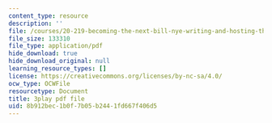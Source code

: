 ```yaml
---
content_type: resource
description: ''
file: /courses/20-219-becoming-the-next-bill-nye-writing-and-hosting-the-educational-show-january-iap-2015/8b912bec1b0f7b05b2441fd667f406d5_VHyCh1mDneE.pdf
file_size: 133310
file_type: application/pdf
hide_download: true
hide_download_original: null
learning_resource_types: []
license: https://creativecommons.org/licenses/by-nc-sa/4.0/
ocw_type: OCWFile
resourcetype: Document
title: 3play pdf file
uid: 8b912bec-1b0f-7b05-b244-1fd667f406d5
---
```

